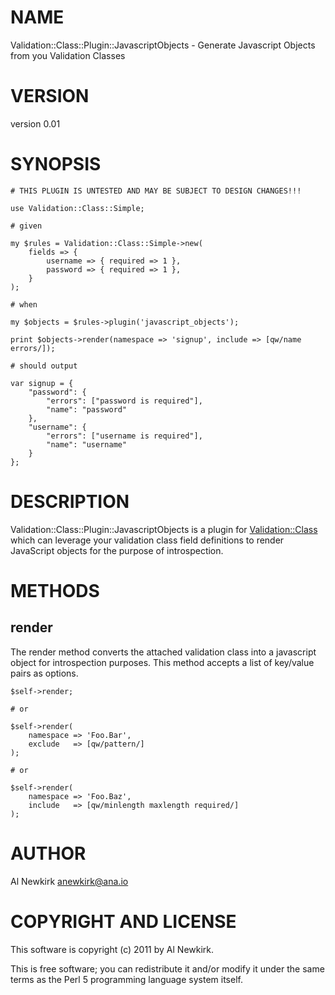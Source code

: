 # NAME

Validation::Class::Plugin::JavascriptObjects - Generate Javascript Objects from you Validation Classes

# VERSION

version 0.01

# SYNOPSIS

    # THIS PLUGIN IS UNTESTED AND MAY BE SUBJECT TO DESIGN CHANGES!!!

    use Validation::Class::Simple;

    # given

    my $rules = Validation::Class::Simple->new(
        fields => {
            username => { required => 1 },
            password => { required => 1 },
        }
    );

    # when

    my $objects = $rules->plugin('javascript_objects');

    print $objects->render(namespace => 'signup', include => [qw/name errors/]);

    # should output

    var signup = {
        "password": {
            "errors": ["password is required"],
            "name": "password"
        },
        "username": {
            "errors": ["username is required"],
            "name": "username"
        }
    };

# DESCRIPTION

Validation::Class::Plugin::JavascriptObjects is a plugin for [Validation::Class](http://search.cpan.org/perldoc?Validation::Class)
which can leverage your validation class field definitions to render JavaScript
objects for the purpose of introspection.

# METHODS

## render

The render method converts the attached validation class into a javascript
object for introspection purposes. This method accepts a list of key/value pairs
as options.

    $self->render;

    # or

    $self->render(
        namespace => 'Foo.Bar',
        exclude   => [qw/pattern/]
    );

    # or

    $self->render(
        namespace => 'Foo.Baz',
        include   => [qw/minlength maxlength required/]
    );

# AUTHOR

Al Newkirk <anewkirk@ana.io>

# COPYRIGHT AND LICENSE

This software is copyright (c) 2011 by Al Newkirk.

This is free software; you can redistribute it and/or modify it under
the same terms as the Perl 5 programming language system itself.
